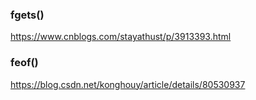 ### fgets()

<https://www.cnblogs.com/stayathust/p/3913393.html>



### feof()

<https://blog.csdn.net/konghouy/article/details/80530937>

